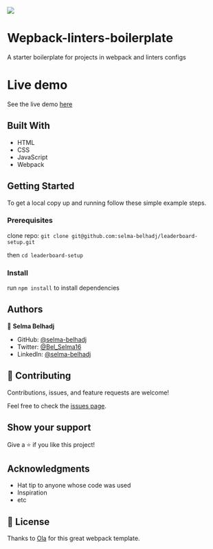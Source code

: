 ![](https://img.shields.io/badge/Microverse-blueviolet)

# Wepback-linters-boilerplate

A starter boilerplate for projects in webpack and linters configs

# Live demo
See the live demo [here](https://selma-belhadj.github.io/leaderboard-setup/)
## Built With

- HTML
- CSS
- JavaScript
- Webpack

## Getting Started

To get a local copy up and running follow these simple example steps.

### Prerequisites

clone repo: `git clone git@github.com:selma-belhadj/leaderboard-setup.git`

then
`cd leaderboard-setup`

### Install

run `npm install` to install dependencies

## Authors

👤 **Selma Belhadj**

- GitHub: [@selma-belhadj](https://github.com/selma-belhadj)
- Twitter: [@Bel_Selma16](https://twitter.com/Bel_Selma16)
- LinkedIn: [@selma-belhadj](https://www.linkedin.com/in/selma-belhadj/)

## 🤝 Contributing

Contributions, issues, and feature requests are welcome!

Feel free to check the [issues page](../../issues/).

## Show your support

Give a ⭐️ if you like this project!

## Acknowledgments

- Hat tip to anyone whose code was used
- Inspiration
- etc

## 📝 License

Thanks to [Ola](https://github.com/netman5) for this great webpack template.

